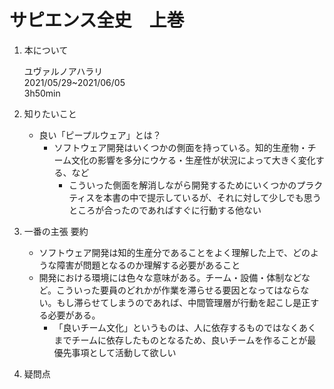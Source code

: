 # サピエンス全史　上巻

1. 本について

    ユヴァルノアハラリ  
    2021/05/29~2021/06/05  
    3h50min

2. 知りたいこと

    * 良い「ピープルウェア」とは？  
        * ソフトウェア開発はいくつかの側面を持っている。知的生産物・チーム文化の影響を多分にウケる・生産性が状況によって大きく変化する、など  
            * こういった側面を解消しながら開発するためにいくつかのプラクティスを本書の中で提示しているが、それに対して少しでも思うところが合ったのであればすぐに行動する他ない  

3. 一番の主張 要約  
    * ソフトウェア開発は知的生産分であることをよく理解した上で、どのような障害が問題となるのか理解する必要があること  
    * 開発における環境には色々な意味がある。チーム・設備・体制などなど。こういった要員のどれかが作業を滞らせる要因となってはならない。もし滞らせてしまうのであれば、中間管理層が行動を起こし是正する必要がある。
        * 「良いチーム文化」というものは、人に依存するものではなくあくまでチームに依存したものとなるため、良いチームを作ることが最優先事項として活動して欲しい  

4. 疑問点
